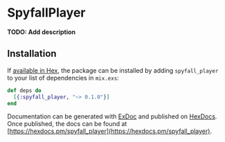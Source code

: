 # SpyfallPlayer

**TODO: Add description**

## Installation

If [available in Hex](https://hex.pm/docs/publish), the package can be installed
by adding `spyfall_player` to your list of dependencies in `mix.exs`:

```elixir
def deps do
  [{:spyfall_player, "~> 0.1.0"}]
end
```

Documentation can be generated with [ExDoc](https://github.com/elixir-lang/ex_doc)
and published on [HexDocs](https://hexdocs.pm). Once published, the docs can
be found at [https://hexdocs.pm/spyfall_player](https://hexdocs.pm/spyfall_player).

